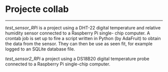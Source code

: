 
# Projecte collab

---

*test_sensor_RPi* is a project using a DHT-22 digital temperature 
and relative humidity sensor connected to a Raspberry Pi single-
chip computer. A crontab job is set up to fire a script written in 
Python (by AdaFruit) to obtain the data from the sensor. They can 
then be use as seen fit, for example logged to an SQLite database 
file. 

*test_sensor2_RPi* a project using a DS18B20 digital temperature 
probe connected to a Raspberry Pi single-chip computer. 
